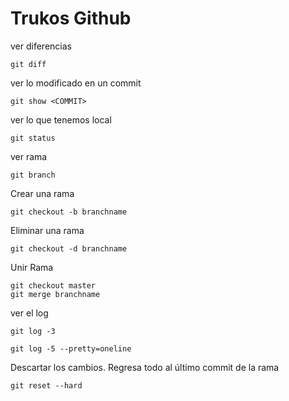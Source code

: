 # Trukos Github
ver diferencias
```
git diff
```

ver lo modificado en un commit
```
git show <COMMIT>
```

ver lo que tenemos local
```
git status
```

ver rama
```
git branch
```

Crear una rama
```
git checkout -b branchname
```

Eliminar una rama
```
git checkout -d branchname
```

Unir Rama
```
git checkout master
git merge branchname
```

ver el log
```
git log -3
```
```
git log -5 --pretty=oneline
```

Descartar los cambios. Regresa todo al último commit de la rama
```
git reset --hard
```
